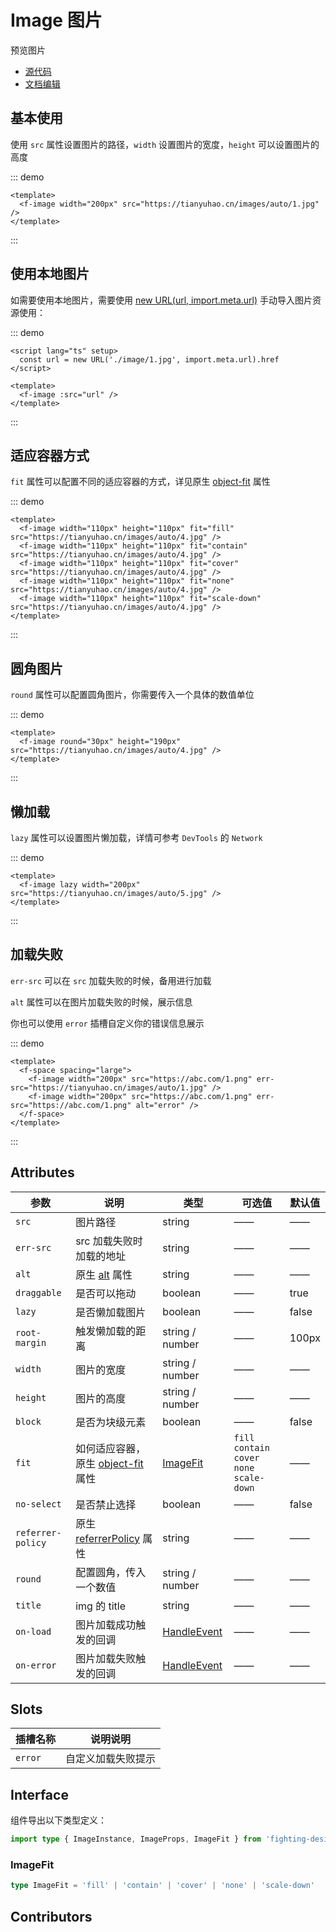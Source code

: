 # Image 图片

预览图片

- [源代码](https://github.com/FightingDesign/fighting-design/tree/master/packages/fighting-design/image)
- [文档编辑](https://github.com/FightingDesign/fighting-design/blob/master/docs/docs/components/image.md)

## 基本使用

使用 `src` 属性设置图片的路径，`width` 设置图片的宽度，`height` 可以设置图片的高度

::: demo

```vue
<template>
  <f-image width="200px" src="https://tianyuhao.cn/images/auto/1.jpg" />
</template>
```

:::

## 使用本地图片

如需要使用本地图片，需要使用 [new URL(url, import.meta.url)](https://cn.vitejs.dev/guide/assets.html#new-url-url-import-meta-url) 手动导入图片资源使用：

::: demo

```vue
<script lang="ts" setup>
  const url = new URL('./image/1.jpg', import.meta.url).href
</script>

<template>
  <f-image :src="url" />
</template>
```

:::

## 适应容器方式

`fit` 属性可以配置不同的适应容器的方式，详见原生 [object-fit](https://developer.mozilla.org/en-US/docs/Web/CSS/object-fit#try_it) 属性

::: demo

```vue
<template>
  <f-image width="110px" height="110px" fit="fill" src="https://tianyuhao.cn/images/auto/4.jpg" />
  <f-image width="110px" height="110px" fit="contain" src="https://tianyuhao.cn/images/auto/4.jpg" />
  <f-image width="110px" height="110px" fit="cover" src="https://tianyuhao.cn/images/auto/4.jpg" />
  <f-image width="110px" height="110px" fit="none" src="https://tianyuhao.cn/images/auto/4.jpg" />
  <f-image width="110px" height="110px" fit="scale-down" src="https://tianyuhao.cn/images/auto/4.jpg" />
</template>
```

:::

## 圆角图片

`round` 属性可以配置圆角图片，你需要传入一个具体的数值单位

::: demo

```vue
<template>
  <f-image round="30px" height="190px" src="https://tianyuhao.cn/images/auto/4.jpg" />
</template>
```

:::

## 懒加载

`lazy` 属性可以设置图片懒加载，详情可参考 `DevTools` 的 `Network`

::: demo

```vue
<template>
  <f-image lazy width="200px" src="https://tianyuhao.cn/images/auto/5.jpg" />
</template>
```

:::

## 加载失败

`err-src` 可以在 `src` 加载失败的时候，备用进行加载

`alt` 属性可以在图片加载失败的时候，展示信息

你也可以使用 `error` 插槽自定义你的错误信息展示

::: demo

```vue
<template>
  <f-space spacing="large">
    <f-image width="200px" src="https://abc.com/1.png" err-src="https://tianyuhao.cn/images/auto/1.jpg" />
    <f-image width="200px" src="https://abc.com/1.png" err-src="https://abc.com/1.png" alt="error" />
  </f-space>
</template>
```

:::

## Attributes

| 参数              | 说明                                                                                                         | 类型                                                             | 可选值                                             | 默认值 |
| ----------------- | ------------------------------------------------------------------------------------------------------------ | ---------------------------------------------------------------- | -------------------------------------------------- | ------ |
| `src`             | 图片路径                                                                                                     | string                                                           | ——                                                 | ——     |
| `err-src`         | src 加载失败时加载的地址                                                                                     | string                                                           | ——                                                 | ——     |
| `alt`             | 原生 [alt](https://developer.mozilla.org/zh-CN/docs/Web/HTML/Element/img#attr-alt) 属性                      | string                                                           | ——                                                 | ——     |
| `draggable`       | 是否可以拖动                                                                                                 | boolean                                                          | ——                                                 | true   |
| `lazy`            | 是否懒加载图片                                                                                               | boolean                                                          | ——                                                 | false  |
| `root-margin`     | 触发懒加载的距离                                                                                             | string / number                                                  | ——                                                 | 100px  |
| `width`           | 图片的宽度                                                                                                   | string / number                                                  | ——                                                 | ——     |
| `height`          | 图片的高度                                                                                                   | string / number                                                  | ——                                                 | ——     |
| `block`           | 是否为块级元素                                                                                               | boolean                                                          | ——                                                 | false  |
| `fit`             | 如何适应容器，原生 [object-fit](https://developer.mozilla.org/en-US/docs/Web/CSS/object-fit#try_it) 属性     | <a href="#imagefit">ImageFit</a>                                 | `fill` `contain` `cover` `none`<br /> `scale-down` | ——     |
| `no-select`       | 是否禁止选择                                                                                                 | boolean                                                          | ——                                                 | false  |
| `referrer-policy` | 原生 [referrerPolicy](https://developer.mozilla.org/en-US/docs/Web/HTTP/Headers/Referrer-Policy#syntax) 属性 | string                                                           | ——                                                 | ——     |
| `round`           | 配置圆角，传入一个数值                                                                                       | string / number                                                  | ——                                                 | ——     |
| `title`           | img 的 title                                                                                                 | string                                                           | ——                                                 | ——     |
| `on-load`         | 图片加载成功触发的回调                                                                                       | <a href="/components/interface.html#handleevent">HandleEvent</a> | ——                                                 | ——     |
| `on-error`        | 图片加载失败触发的回调                                                                                       | <a href="/components/interface.html#handleevent">HandleEvent</a> | ——                                                 | ——     |

## Slots

| 插槽名称 | 说明说明           |
| -------- | ------------------ |
| `error`  | 自定义加载失败提示 |

## Interface

组件导出以下类型定义：

```ts
import type { ImageInstance, ImageProps, ImageFit } from 'fighting-design'
```

### ImageFit

```ts
type ImageFit = 'fill' | 'contain' | 'cover' | 'none' | 'scale-down'
```

## Contributors

<a href="https://github.com/Tyh2001" target="_blank">
  <f-avatar round src="https://avatars.githubusercontent.com/u/73180970?v=4" />
</a>
